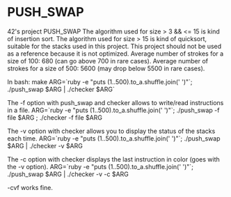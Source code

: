 # PUSH_SWAP
42's project PUSH_SWAP
The algorithm used for size > 3 && <= 15 is kind of insertion sort.
The algorithm used for size > 15 is kind of quicksort, suitable for the stacks used in this project.
This project should not be used as a reference because it is not optimized.
Average number of strokes for a size of 100: 680 (can go above 700 in rare cases).
Average number of strokes for a size of 500: 5600 (may drop below 5500 in rare cases).

In bash:
make
ARG=\`ruby -e "puts (1..500).to_a.shuffle.join(' ')"\`; ./push_swap $ARG | ./checker $ARG`

The -f option with push_swap and checker allows to write/read instructions in a file.
ARG=\`ruby -e "puts (1..500).to_a.shuffle.join(' ')"\`; ./push_swap -f file $ARG ; ./checker -f file $ARG

The -v option with checker allows you to display the status of the stacks each time.
ARG=\`ruby -e "puts (1..500).to_a.shuffle.join(' ')"\`; ./push_swap $ARG | ./checker -v $ARG

The -c option with checker displays the last instruction in color (goes with the -v option).
ARG=\`ruby -e "puts (1..500).to_a.shuffle.join(' ')"\`; ./push_swap $ARG | ./checker -v -c $ARG

-cvf works fine.
